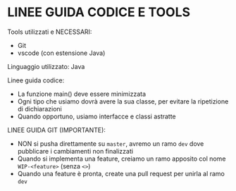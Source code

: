 # LINEE GUIDA CODICE E TOOLS

Tools utilizzati e NECESSARI:
- Git
- vscode (con estensione Java)

Linguaggio utilizzato: Java

Linee guida codice:
- La funzione main() deve essere minimizzata
- Ogni tipo che usiamo dovrà avere la sua classe, per evitare la ripetizione di dichiarazioni
- Quando opportuno, usiamo interfacce e classi astratte

LINEE GUIDA GIT (IMPORTANTE):
- NON si pusha direttamente su `master`, avremo un ramo `dev` dove pubblicare i cambiamenti non finalizzati
- Quando si implementa una feature, creiamo un ramo apposito col nome `WIP-<feature>` (senza `<>`)
- Quando una feature è pronta, create una pull request per unirla al ramo `dev`
